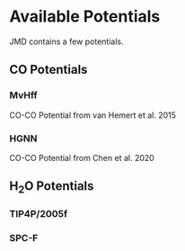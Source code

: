 # Available Potentials

JMD contains a few potentials.

## CO Potentials

### MvHff

CO-CO Potential from van Hemert et al. 2015

### HGNN

CO-CO Potential from Chen et al. 2020

## H$_2$O Potentials

### TIP4P/2005f

### SPC-F